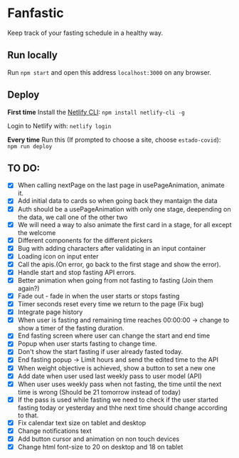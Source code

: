 # Fanfastic

Keep track of your fasting schedule in a healthy way.

## Run locally

Run `npm start` and open this address `localhost:3000` on any browser.

## Deploy

**First time**
Install the [Netlify CLI](https://docs.netlify.com/cli/get-started/):
`npm install netlify-cli -g`

Login to Netlify with:
`netlify login`

**Every time**
Run this (If prompted to choose a site, choose `estado-covid`):
`npm run deploy`

## TO DO:

-   [x] When calling nextPage on the last page in usePageAnimation, animate it.
-   [x] Add initial data to cards so when going back they mantaign the data
-   [x] Auth should be a usePageAnimation with only one stage, deepending on the data, we call one of the other two
-   [x] We will need a way to also animate the first card in a stage, for all except the welcome
-   [x] Different components for the different pickers
-   [x] Bug with adding characters after validating in an input container
-   [x] Loading icon on input enter
-   [x] Call the apis.(On error, go back to the first stage and show the error).
-   [x] Handle start and stop fasting API errors.
-   [x] Better animation when going from not fasting to fasting (Join them again?)
-   [x] Fade out - fade in when the user starts or stops fasting
-   [x] Timer seconds reset every time we return to the page (Fix bug)
-   [x] Integrate page history
-   [x] When user is fasting and remaining time reaches 00:00:00 -> change to show a timer of the fasting duration.
-   [x] End fasting screen where user can change the start and end time
-   [x] Popup when user starts fasting to change time.
-   [x] Don't show the start fasting if user already fasted today.
-   [x] End fasting popup -> Limit hours and send the edited time to the API
-   [x] When weight objective is achieved, show a button to set a new one
-   [x] Add date when user used last weekly pass to user model (API)
-   [x] When user uses weekly pass when not fasting, the time until the next time is wrong (Should be 21 tomorrow instead of today)
-   [x] If the pass is used while fasting we need to check if the user started fasting today or yesterday and thhe next time should change according to that.
-   [x] Fix calendar text size on tablet and desktop
-   [x] Change notifications text
-   [x] Add button cursor and animation on non touch devices
-   [x] Change html font-size to 20 on desktop and 18 on tablet
